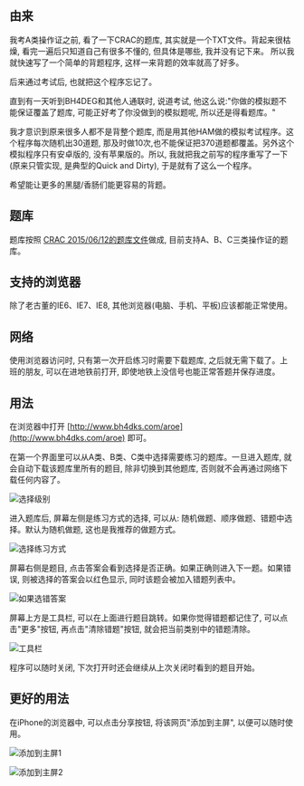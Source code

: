 ## 由来

我考A类操作证之前, 看了一下CRAC的题库, 其实就是一个TXT文件。背起来很枯燥, 看完一遍后只知道自己有很多不懂的, 但具体是哪些, 我并没有记下来。 所以我就快速写了一个简单的背题程序, 这样一来背题的效率就高了好多。

后来通过考试后, 也就把这个程序忘记了。

直到有一天听到BH4DEG和其他人通联时, 说道考试, 他这么说:"你做的模拟题不能保证覆盖了题库, 可能正好考了你没做到的模拟题呢, 所以还是得看题库。"

我才意识到原来很多人都不是背整个题库, 而是用其他HAM做的模拟考试程序。这个程序每次随机出30道题, 那及时做10次,也不能保证把370道题都覆盖。另外这个模拟程序只有安卓版的, 没有苹果版的。所以, 我就把我之前写的程序重写了一下(原来只管实现, 是典型的Quick and Dirty), 于是就有了这么一个程序。

希望能让更多的黑腿/香肠们能更容易的背题。

## 题库

题库按照 [CRAC 2015/06/12的题库文件](http://www.crac.org.cn/?page_id=1862)做成, 目前支持A、B、C三类操作证的题库。

## 支持的浏览器

除了老古董的IE6、IE7、IE8, 其他浏览器(电脑、手机、平板)应该都能正常使用。

## 网络

使用浏览器访问时, 只有第一次开启练习时需要下载题库, 之后就无需下载了。上班的朋友, 可以在进地铁前打开, 即使地铁上没信号也能正常答题并保存进度。

## 用法

在浏览器中打开 [http://www.bh4dks.com/aroe](http://www.bh4dks.com/aroe) 即可。

在第一个界面里可以从A类、B类、C类中选择需要练习的题库。一旦进入题库, 就会自动下载该题库里所有的题目, 除非切换到其他题库, 否则就不会再通过网络下载任何内容了。

![选择级别](http://www.bh4dks.com/aroe/assets/img/readme-class-level-select.png)

进入题库后, 屏幕左侧是练习方式的选择, 可以从: 随机做题、顺序做题、错题中选择。默认为随机做题, 这也是我推荐的做题方式。

![选择练习方式](http://www.bh4dks.com/aroe/assets/img/readme-exercise-type-select.png)

屏幕右侧是题目, 点击答案会看到选择是否正确。如果正确则进入下一题。如果错误, 则被选择的答案会以红色显示, 同时该题会被加入错题列表中。

![如果选错答案](http://www.bh4dks.com/aroe/assets/img/readme-answer-select-wrong.png)

屏幕上方是工具栏, 可以在上面进行题目跳转。如果你觉得错题都记住了, 可以点击"更多"按钮, 再点击"清除错题"按钮, 就会把当前类别中的错题清除。

![工具栏](http://www.bh4dks.com/aroe/assets/img/readme-toolbar.png)

程序可以随时关闭, 下次打开时还会继续从上次关闭时看到的题目开始。

## 更好的用法

在iPhone的浏览器中, 可以点击分享按钮, 将该网页"添加到主屏", 以便可以随时使用。

![添加到主屏1](http://www.bh4dks.com/aroe/assets/img/readme-share-to-home-screen-1.png)

![添加到主屏2](http://www.bh4dks.com/aroe/assets/img/readme-share-to-home-screen-2.png)

